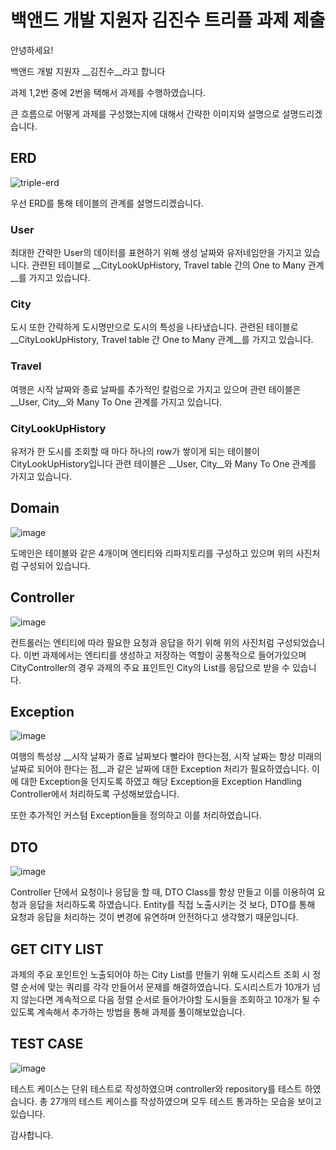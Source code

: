# 백앤드 개발 지원자 김진수 트리플 과제 제출

안녕하세요!

백앤드 개발 지원자 __김진수__라고 합니다

과제 1,2번 중에 2번을 택해서 과제를 수행하였습니다.

큰 흐름으로 어떻게 과제를 구성했는지에 대해서 간략한 이미지와 설명으로 설명드리겠습니다.

## ERD
![triple-erd](https://user-images.githubusercontent.com/46552466/136020954-2c785467-5631-450d-807f-78545e856213.png)

우선 ERD를 통해 테이블의 관계를 설명드리겠습니다.

### User

최대한 간략한 User의 데이터를 표현하기 위해 생성 날짜와 유저네임만을 가지고 있습니다.
관련된 테이블로 __CityLookUpHistory, Travel table 간의 One to Many 관계__를 가지고 있습니다.

### City

도시 또한 간략하게 도시명만으로 도시의 특성을 나타냈습니다.
관련된 테이블로 __CityLookUpHistory, Travel table 간 One to Many 관계__를 가지고 있습니다.

### Travel

여행은 시작 날짜와 종료 날짜를 추가적인 칼럼으로 가지고 있으며
관련 테이블은 __User, City__와 Many To One 관계를 가지고 있습니다.

### CityLookUpHistory

유저가 한 도시를 조회할 때 마다 하나의 row가 쌓이게 되는 테이블이 CityLookUpHistory입니다
관련 테이블은 __User, City__와 Many To One 관계를 가지고 있습니다.

## Domain

![image](https://user-images.githubusercontent.com/46552466/136019758-0826a1d8-4f8e-45ce-847a-b2833df7a0df.png)

도메인은 테이블와 같은 4개이며 엔티티와 리파지토리를 구성하고 있으며 위의 사진처럼 구성되어 있습니다.

## Controller

![image](https://user-images.githubusercontent.com/46552466/136019828-1e77d455-e8a4-429d-a239-964f93b47487.png)

컨트롤러는 엔티티에 따라 필요한 요청과 응답을 하기 위해 위의 사진처럼 구성되었습니다.
이번 과제에서는 엔티티를 생성하고 저장하는 역할이 공통적으로 들어가있으며 CityController의 경우 과제의 주요 표인트인 City의 List를
응답으로 받을 수 있습니다.

## Exception

![image](https://user-images.githubusercontent.com/46552466/136019879-7f102023-e7cb-42a7-9bf2-5c98e7fd73da.png)

여행의 특성상 __시작 날짜가 종료 날짜보다 빨라야 한다는점, 시작 날짜는 항상 미래의 날짜로 되어야 한다는 점__과 같은 날짜에 대한 Exception 처리가 필요하였습니다.
이에 대한 Exception을 던지도록 하였고 해당 Exception을 Exception Handling Controller에서 처리하도록 구성해보았습니다.

또한 추가적인 커스텀 Exception들을 정의하고 이를 처리하였습니다.

## DTO

![image](https://user-images.githubusercontent.com/46552466/136019924-4686a172-dac8-438f-9171-7b621be1f529.png)

Controller 단에서 요청이나 응답을 할 때, DTO Class를 항상 만들고 이를 이용하여 요청과 응답을 처리하도록 하였습니다.
Entity를 직접 노출시키는 것 보다, DTO를 통해 요청과 응답을 처리하는 것이 변경에 유연하며 안전하다고 생각했기 때문입니다.

## GET CITY LIST

과제의 주요 포인트인 노출되어야 하는 City List를 만들기 위해 
도시리스트 조회 시 정렬 순서에 맞는 쿼리를 각각 만들어서 문제를 해결하였습니다.
도시리스트가 10개가 넘지 않는다면 계속적으로 다음 정렬 순서로 들어가야할 도시들을 조회하고
10개가 될 수 있도록 계속해서 추가하는 방법을 통해 과제를 풀이해보았습니다.

## TEST CASE

![image](https://user-images.githubusercontent.com/46552466/136024373-4b2bfd9e-b611-41f7-a1cb-4b09a294acc2.png)

테스트 케이스는 단위 테스트로 작성하였으며 controller와 repository를 테스트 하였습니다.
총 27개의 테스트 케이스를 작성하였으며 모두 테스트 통과하는 모습을 보이고 있습니다.

감사합니다.







